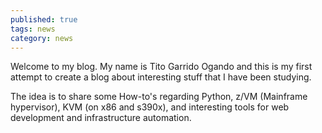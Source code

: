 ```yaml
---
published: true
tags: news
category: news
---
```

Welcome to my blog. My name is Tito Garrido Ogando and this is my first attempt to create a blog about interesting stuff that I have been studying.

The idea is to share some How-to's regarding Python, z/VM (Mainframe hypervisor), KVM (on x86 and s390x), and interesting tools for web development and infrastructure automation.
